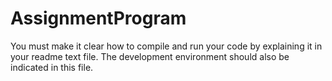 # AssignmentProgram
 You must make it clear how to compile and run your code by explaining it in your readme text file. The development environment should also be indicated in this file. 
 
 
